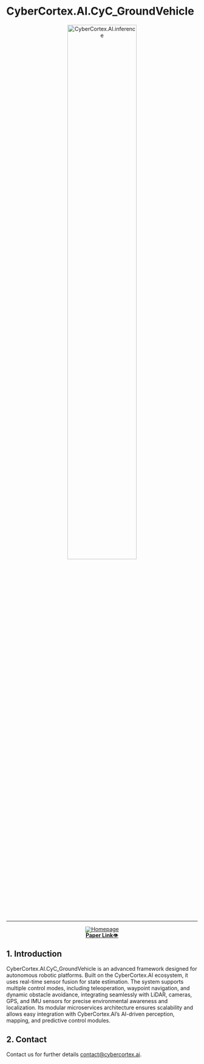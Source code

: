 # CyberCortex.AI.CyC_GroundVehicle

<!-- markdownlint-disable first-line-h1 -->
<!-- markdownlint-disable html -->
<!-- markdownlint-disable no-duplicate-header -->

<div align="center">
  <img src="https://github.com/cybercortex-robotics/inference/blob/main/figures/cyc_logo.png?raw=true" width="60%" alt="CyberCortex.AI.inference" />
</div>
<hr>
<div align="center" style="line-height: 1;">
  <a href="https://www.cybercortex.ai/" target="_blank"><img alt="Homepage"
    src="https://github.com/cybercortex-robotics/inference/blob/main/figures/cyc_logo_badge.svg?raw=true"/>
  </a>
  <br>
  <a href="https://arxiv.org/abs/2409.01241"><b>Paper Link</b>👁️</a>
</div>

## 1. Introduction
CyberCortex.AI.CyC_GroundVehicle is an advanced framework designed for autonomous robotic platforms. Built on the CyberCortex.AI ecosystem, it uses real-time sensor fusion for state estimation. The system supports multiple control modes, including teleoperation, waypoint navigation, and dynamic obstacle avoidance, integrating seamlessly with LiDAR, cameras, GPS, and IMU sensors for precise environmental awareness and localization. Its modular microservices architecture ensures scalability and allows easy integration with CyberCortex.AI’s AI-driven perception, mapping, and predictive control modules.

## 2. Contact
Contact us for further details [contact@cybercortex.ai](contact@cybercortex.ai).
